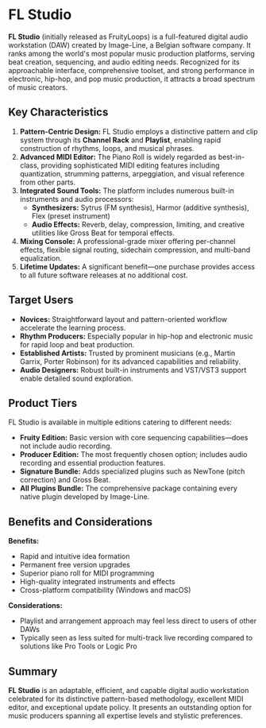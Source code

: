 # FL Studio
**FL Studio** (initially released as FruityLoops) is a full-featured digital audio workstation (DAW) created by Image-Line, a Belgian software company. It ranks among the world's most popular music production platforms, serving beat creation, sequencing, and audio editing needs. Recognized for its approachable interface, comprehensive toolset, and strong performance in electronic, hip-hop, and pop music production, it attracts a broad spectrum of music creators.

## **Key Characteristics**

1.  **Pattern-Centric Design:** FL Studio employs a distinctive pattern and clip system through its **Channel Rack** and **Playlist**, enabling rapid construction of rhythms, loops, and musical phrases.
2.  **Advanced MIDI Editor:** The Piano Roll is widely regarded as best-in-class, providing sophisticated MIDI editing features including quantization, strumming patterns, arpeggiation, and visual reference from other parts.
3.  **Integrated Sound Tools:** The platform includes numerous built-in instruments and audio processors:
    *   **Synthesizers:** Sytrus (FM synthesis), Harmor (additive synthesis), Flex (preset instrument)
    *   **Audio Effects:** Reverb, delay, compression, limiting, and creative utilities like Gross Beat for temporal effects.
4.  **Mixing Console:** A professional-grade mixer offering per-channel effects, flexible signal routing, sidechain compression, and multi-band equalization.
5.  **Lifetime Updates:** A significant benefit—one purchase provides access to all future software releases at no additional cost.

## **Target Users**

*   **Novices:** Straightforward layout and pattern-oriented workflow accelerate the learning process.
*   **Rhythm Producers:** Especially popular in hip-hop and electronic music for rapid loop and beat production.
*   **Established Artists:** Trusted by prominent musicians (e.g., Martin Garrix, Porter Robinson) for its advanced capabilities and reliability.
*   **Audio Designers:** Robust built-in instruments and VST/VST3 support enable detailed sound exploration.

## **Product Tiers**

FL Studio is available in multiple editions catering to different needs:

*   **Fruity Edition:** Basic version with core sequencing capabilities—does not include audio recording.
*   **Producer Edition:** The most frequently chosen option; includes audio recording and essential production features.
*   **Signature Bundle:** Adds specialized plugins such as NewTone (pitch correction) and Gross Beat.
*   **All Plugins Bundle:** The comprehensive package containing every native plugin developed by Image-Line.


## **Benefits and Considerations**

**Benefits:**
*   Rapid and intuitive idea formation
*   Permanent free version upgrades
*   Superior piano roll for MIDI programming
*   High-quality integrated instruments and effects
*   Cross-platform compatibility (Windows and macOS)

**Considerations:**
*   Playlist and arrangement approach may feel less direct to users of other DAWs
*   Typically seen as less suited for multi-track live recording compared to solutions like Pro Tools or Logic Pro



## **Summary**

**FL Studio** is an adaptable, efficient, and capable digital audio workstation celebrated for its distinctive pattern-based methodology, excellent MIDI editor, and exceptional update policy. It presents an outstanding option for music producers spanning all expertise levels and stylistic preferences.
